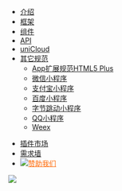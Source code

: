 * [介绍](README.md)
* [框架](collocation/pages.md)
* [组件](component/README.md)
* [API](api/README.md)
* [uniCloud](uniCloud/README.md)
* [其它规范](javascript:;)
  - [App扩展规范HTML5 Plus](http://www.html5plus.org/doc/h5p.html)
  - [微信小程序](https://developers.weixin.qq.com/miniprogram/dev/framework/)
  - [支付宝小程序](https://docs.alipay.com/mini/developer/getting-started)
  - [百度小程序](https://smartprogram.baidu.com/docs/develop/tutorial/codedir/)
  - [字节跳动小程序](https://developer.toutiao.com/dev/cn/mini-app/develop/component/introduction/basic-component)
  - [QQ小程序](https://q.qq.com/wiki/develop/miniprogram/frame/)
  - [Weex](https://weex.apache.org/cn/guide/)

<ul class="nav-href">
	<li class="ext-link"><a href="//ext.dcloud.net.cn/" target="__blank">插件市场</a></li>
	<li><a href="//dev.dcloud.net.cn/wish/?channel=uniapp" target="__blank">需求墙</a></li>
	<li><a href="//dev.dcloud.net.cn/sponsor/?channel=uniapp" target="__blank" style="color:#FF6600!important;"><img src="//img-cdn-qiniu.dcloud.net.cn/uniapp/doc/heart.png" class="heart">赞助我们</a></li>
</ul>

<div class="github">
	<a href="//github.com/dcloudio/uni-app" target="_blank">
		<img src="//img-cdn-qiniu.dcloud.net.cn/uniapp/doc/github.svg">
	</a>
</div>
